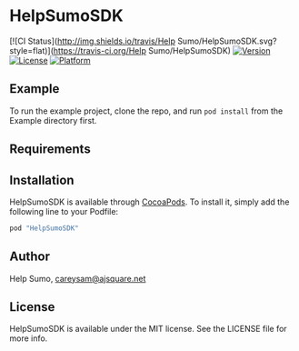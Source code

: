 # HelpSumoSDK

[![CI Status](http://img.shields.io/travis/Help Sumo/HelpSumoSDK.svg?style=flat)](https://travis-ci.org/Help Sumo/HelpSumoSDK)
[![Version](https://img.shields.io/cocoapods/v/HelpSumoSDK.svg?style=flat)](http://cocoapods.org/pods/HelpSumoSDK)
[![License](https://img.shields.io/cocoapods/l/HelpSumoSDK.svg?style=flat)](http://cocoapods.org/pods/HelpSumoSDK)
[![Platform](https://img.shields.io/cocoapods/p/HelpSumoSDK.svg?style=flat)](http://cocoapods.org/pods/HelpSumoSDK)

## Example

To run the example project, clone the repo, and run `pod install` from the Example directory first.

## Requirements

## Installation

HelpSumoSDK is available through [CocoaPods](http://cocoapods.org). To install
it, simply add the following line to your Podfile:

```ruby
pod "HelpSumoSDK"
```

## Author

Help Sumo, careysam@ajsquare.net

## License

HelpSumoSDK is available under the MIT license. See the LICENSE file for more info.
